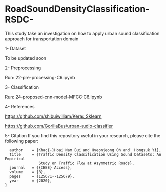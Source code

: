 # RoadSoundDensityClassification-RSDC-

This study take an investigation on how to apply urban sound classification approach for transportation domain


1- Dataset

To be updated soon

2- Preprocessing

Run: 22-pre-processing-C6.ipynb

3- Classification


Run: 24-proposed-cnn-model-MFCC-C6.ipynb


4- References

https://github.com/shibuiwilliam/Keras_Sklearn

https://github.com/GorillaBus/urban-audio-classifier

5- Citation
If you find this repository useful in your research, please cite the following paper:

```
  author    = {Khac{-}Hoai Nam Bui and Hyeonjeong Oh and  Hongsuk Yi},
  title     = {Traffic Density Classification Using Sound Datasets: An Empirical
               Study on Traffic Flow at Asymmetric Roads},          
  journal   = {{IEEE} Access},
  volume    = {8},
  pages     = {125671--125679},
  year      = {2020},
}
```

